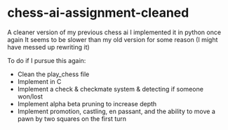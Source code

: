 # chess-ai-assignment-cleaned

A cleaner version of my previous chess ai
I implemented it in python once again
It seems to be slower than my old version for some reason (I might have messed up rewriting it)

To do if I pursue this again:
- Clean the play_chess file 
- Implement in C
- Implement a check & checkmate system & detecting if someone won/lost 
- Implement alpha beta pruning to increase depth
- Implement promotion, castling, en passant, and the ability to move a pawn by two squares on the first turn
